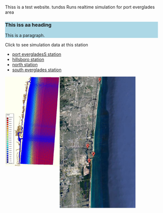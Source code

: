 
Thiss is a test website. tundss
Runs realtime simulation for port everglades area
<description description description descriptions >
<description description description description >

<html>  
 <div style="background-color:lightblue">
  <h3>This iss aa heading</h3>
  <p>This is a paragraph.</p>
</div> 
<p>
  
Click to see simulation data at this station 

</p>
<ul>
 <li><a href="domainb.JPG" target="_blank">port evergladesS station</a></li>
 <li><a href="http://www.yahoo.com" target="_blank">hillsboro station</a></li>
 <li><a href="http://www.yahoo.com" target="_blank">north station</a></li>
 <li><a href="http://www.yahoo.com" target="_blank">south everglades station</a></li>
</ul>


  <a href="map.JPG">
     <img src="gmap4.JPG" width="250" align="center">
  </a> 

  <a href="c24.JPG">
     <img src="c24.JPG" width="180" align="left">
 </a>
  
</html>




